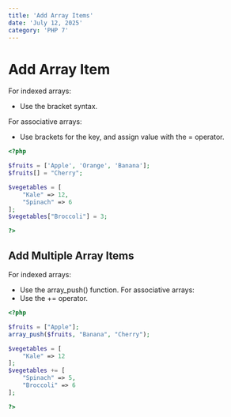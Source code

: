 ```yaml
---
title: 'Add Array Items'
date: 'July 12, 2025'
category: 'PHP 7'
---
```


# Add Array Item

For indexed arrays:
- Use the bracket syntax.

For associative arrays:
- Use brackets for the key, and assign value with the = operator.

```php
<?php

$fruits = ['Apple', 'Orange', 'Banana'];
$fruits[] = "Cherry";

$vegetables = [
    "Kale" => 12,
    "Spinach" => 6
];
$vegetables["Broccoli"] = 3;

?>
```

## Add Multiple Array Items

For indexed arrays:
- Use the array_push() function.
For associative arrays:
- Use the += operator.

```php
<?php

$fruits = ["Apple"];
array_push($fruits, "Banana", "Cherry");

$vegetables = [
    "Kale" => 12
];
$vegetables += [
    "Spinach" => 5,
    "Broccoli" => 6
];

?>
```